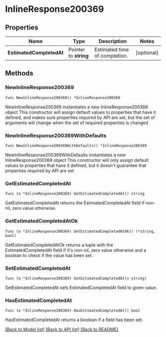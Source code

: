# InlineResponse200369

## Properties

Name | Type | Description | Notes
------------ | ------------- | ------------- | -------------
**EstimatedCompletedAt** | Pointer to **string** | Estimated time of completion. | [optional] 

## Methods

### NewInlineResponse200369

`func NewInlineResponse200369() *InlineResponse200369`

NewInlineResponse200369 instantiates a new InlineResponse200369 object
This constructor will assign default values to properties that have it defined,
and makes sure properties required by API are set, but the set of arguments
will change when the set of required properties is changed

### NewInlineResponse200369WithDefaults

`func NewInlineResponse200369WithDefaults() *InlineResponse200369`

NewInlineResponse200369WithDefaults instantiates a new InlineResponse200369 object
This constructor will only assign default values to properties that have it defined,
but it doesn't guarantee that properties required by API are set

### GetEstimatedCompletedAt

`func (o *InlineResponse200369) GetEstimatedCompletedAt() string`

GetEstimatedCompletedAt returns the EstimatedCompletedAt field if non-nil, zero value otherwise.

### GetEstimatedCompletedAtOk

`func (o *InlineResponse200369) GetEstimatedCompletedAtOk() (*string, bool)`

GetEstimatedCompletedAtOk returns a tuple with the EstimatedCompletedAt field if it's non-nil, zero value otherwise
and a boolean to check if the value has been set.

### SetEstimatedCompletedAt

`func (o *InlineResponse200369) SetEstimatedCompletedAt(v string)`

SetEstimatedCompletedAt sets EstimatedCompletedAt field to given value.

### HasEstimatedCompletedAt

`func (o *InlineResponse200369) HasEstimatedCompletedAt() bool`

HasEstimatedCompletedAt returns a boolean if a field has been set.


[[Back to Model list]](../README.md#documentation-for-models) [[Back to API list]](../README.md#documentation-for-api-endpoints) [[Back to README]](../README.md)


